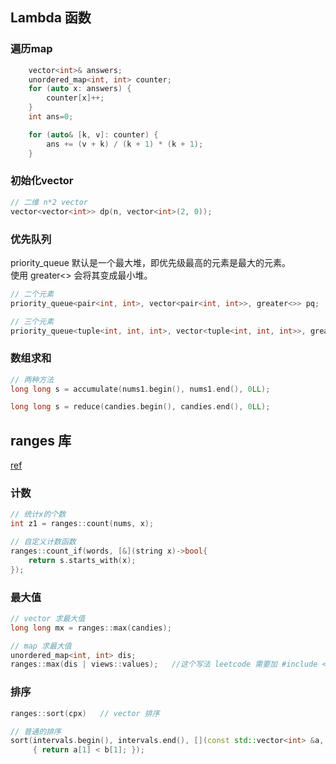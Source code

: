 

## Lambda 函数



### 遍历map

```cpp
    vector<int>& answers;
    unordered_map<int, int> counter;
    for (auto x: answers) {
        counter[x]++;
    }
    int ans=0;

    for (auto& [k, v]: counter) {
        ans += (v + k) / (k + 1) * (k + 1);
    }
```
### 初始化vector

```cpp
// 二维 n*2 vector
vector<vector<int>> dp(n, vector<int>(2, 0));
```

### 优先队列
priority_queue 默认是一个最大堆，即优先级最高的元素是最大的元素。<br>使用 greater<> 会将其变成最小堆。
```cpp
// 二个元素
priority_queue<pair<int, int>, vector<pair<int, int>>, greater<>> pq;

// 三个元素
priority_queue<tuple<int, int, int>, vector<tuple<int, int, int>>, greater<>> pq;

```

### 数组求和
```cpp
// 两种方法
long long s = accumulate(nums1.begin(), nums1.end(), 0LL);

long long s = reduce(candies.begin(), candies.end(), 0LL);
```

## ranges 库

[ref](https://cppreference.cn/w/cpp/algorithm)

### 计数
```cpp
// 统计x的个数
int z1 = ranges::count(nums, x);

// 自定义计数函数
ranges::count_if(words, [&](string x)->bool{
    return s.starts_with(x);
});
```

### 最大值
```cpp
// vector 求最大值
long long mx = ranges::max(candies);

// map 求最大值
unordered_map<int, int> dis;
ranges::max(dis | views::values);   //这个写法 leetcode 需要加 #include <ranges>

```

### 排序
```cpp
ranges::sort(cpx)   // vector 排序

// 普通的排序
sort(intervals.begin(), intervals.end(), [](const std::vector<int> &a, const std::vector<int> &b)
     { return a[1] < b[1]; });
```

